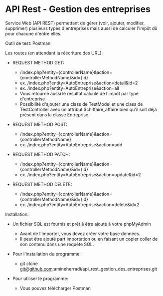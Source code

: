 # API Rest - Gestion des entreprises
Service Web (API REST) permettant de gérer (voir, ajouter, modifier, supprimer) plusieurs types d'entreprises mais aussi de calculer l'impôt dû pour chacune d'entre elles.

Outil de test: Postman

Les routes (en attendant la réécriture des URL):
  - REQUEST METHOD GET:
    - /index.php?entity={controllerName}&action={controllerMethodName}&id={id}
    - ex. /index.php?entity=AutoEntreprise&action=detail&id=2
    - ex. /index.php?entity=AutoEntreprise&action=all
    - Vous retourne aussi le résultat calculé de l'impôt par type d'entreprise
    - Possibilité d'ajouter une class de TestModel et une class de TestController avec un attribut 
      $chiffaire_affaire bien qu'il soit déjà présent dans la classe Entreprise.
  
  
  - REQUEST METHOD POST:
    - /index.php?entity={controllerName}&action={controllerMethodName}
    - ex. /index.php?entity=AutoEntreprise&action=add

  - REQUEST METHOD PATCH:
    - /index.php?entity={controllerName}&action={controllerMethodName}&id={id}
    - ex. /index.php?entity=AutoEntreprise&action=update&id=2
  
  - REQUEST METHOD DELETE:
    - /index.php?entity={controllerName}&action={controllerMethodName}&id={id}
    - ex. /index.php?entity=AutoEntreprise&action=delete&id=2

Installation:
  - Un fichier SQL est fournis et prêt à être ajouté à votre phpMyAdmin
    - Avant de l'importer, vous devez créer votre base données.
    - Il peut être ajouté part importation ou en faisant un copier coller de son contenu dans une requête SQL.
  
  - Pour l'installation du programme:
    - git clone git@github.com:amineherradi/api_rest_gestion_des_entreprises.git
  
  - Pour utiliser le programme:
    - Vous pouvez télécharger Postman
